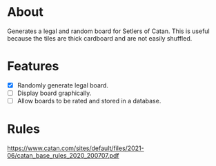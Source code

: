 # About

Generates a legal and random board for Setlers of Catan. This is useful because the tiles are thick cardboard and are not easily shuffled.

# Features

- [x] Randomly generate legal board.
- [ ] Display board graphically.
- [ ] Allow boards to be rated and stored in a database.

# Rules

https://www.catan.com/sites/default/files/2021-06/catan_base_rules_2020_200707.pdf
